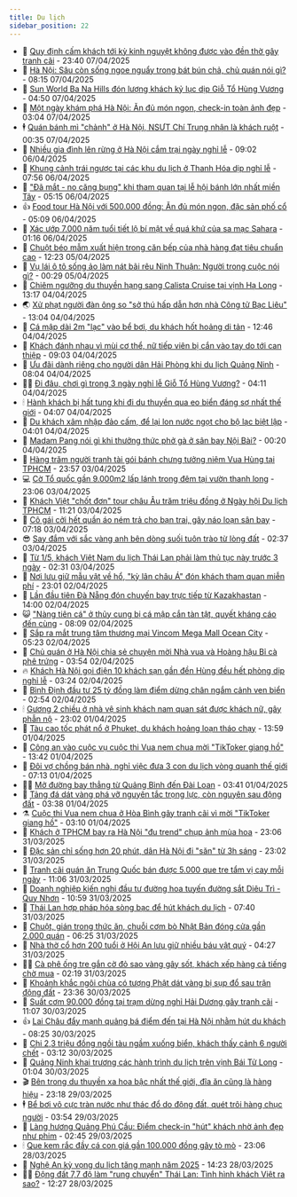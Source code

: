 ```yaml
---
title: Du lịch
sidebar_position: 22
---
```


<!-- dantri-du-lich:START -->
- 🥰 [Quy định cấm khách tới kỳ kinh nguyệt không được vào đền thờ gây tranh cãi](https://dantri.com.vn/du-lich/quy-dinh-cam-khach-toi-ky-kinh-nguyet-khong-duoc-vao-den-tho-gay-tranh-cai-20250408000920582.htm) - 23:40 07/04/2025
- 🥰 [Hà Nội: Sâu còn sống ngoe nguẩy trong bát bún chả, chủ quán nói gì?](https://dantri.com.vn/du-lich/ha-noi-sau-con-song-ngoe-nguay-trong-bat-bun-cha-chu-quan-noi-gi-20250407150425400.htm) - 08:15 07/04/2025
- 🐻 [Sun World Ba Na Hills đón lượng khách kỷ lục dịp Giỗ Tổ Hùng Vương](https://dantri.com.vn/du-lich/sun-world-ba-na-hills-don-luong-khach-ky-luc-dip-gio-to-hung-vuong-20250407111202728.htm) - 04:50 07/04/2025
- 🤩 [Một ngày khám phá Hà Nội: Ăn đủ món ngon, check-in toàn ảnh đẹp](https://dantri.com.vn/du-lich/mot-ngay-kham-pha-ha-noi-an-du-mon-ngon-check-in-toan-anh-dep-20250405112514965.htm) - 03:04 07/04/2025
- 🕴 [Quán bánh mì &quot;chảnh&quot; ở Hà Nội, NSƯT Chí Trung nhận là khách ruột](https://dantri.com.vn/du-lich/quan-banh-mi-chanh-o-ha-noi-nsut-chi-trung-nhan-la-khach-ruot-20250407000429949.htm) - 00:35 07/04/2025
- 🤩 [Nhiều gia đình lên rừng ở Hà Nội cắm trại ngày nghỉ lễ](https://dantri.com.vn/du-lich/nhieu-gia-dinh-len-rung-o-ha-noi-cam-trai-ngay-nghi-le-20250406144930137.htm) - 09:02 06/04/2025
- 🤠 [Khung cảnh trái ngược tại các khu du lịch ở Thanh Hóa dịp nghỉ lễ](https://dantri.com.vn/du-lich/khung-canh-trai-nguoc-tai-cac-khu-du-lich-o-thanh-hoa-dip-nghi-le-20250406133044180.htm) - 07:56 06/04/2025
- 💪 [&quot;Đã mắt - no căng bụng&quot; khi tham quan tại lễ hội bánh lớn nhất miền Tây](https://dantri.com.vn/du-lich/da-mat-no-cang-bung-khi-tham-quan-tai-le-hoi-banh-lon-nhat-mien-tay-20250406111047689.htm) - 05:15 06/04/2025
- 👍 [Food tour Hà Nội với 500.000 đồng: Ăn đủ món ngon, đặc sản phố cổ](https://dantri.com.vn/du-lich/food-tour-ha-noi-voi-500000-dong-an-du-mon-ngon-dac-san-pho-co-20250405110934570.htm) - 05:09 06/04/2025
- 🚦 [Xác ướp 7.000 năm tuổi tiết lộ bí mật về quá khứ của sa mạc Sahara](https://dantri.com.vn/du-lich/xac-uop-7000-nam-tuoi-tiet-lo-bi-mat-ve-qua-khu-cua-sa-mac-sahara-20250405165429213.htm) - 01:16 06/04/2025
- 💪 [Chuột béo mẫm xuất hiện trong căn bếp của nhà hàng đạt tiêu chuẩn cao](https://dantri.com.vn/du-lich/chuot-beo-mam-xuat-hien-trong-can-bep-cua-nha-hang-dat-tieu-chuan-cao-20250405133608676.htm) - 12:23 05/04/2025
- 💃 [Vụ lái ô tô sống ảo làm nát bãi rêu Ninh Thuận: Người trong cuộc nói gì?](https://dantri.com.vn/du-lich/vu-lai-o-to-song-ao-lam-nat-bai-reu-ninh-thuan-nguoi-trong-cuoc-noi-gi-20250404234612431.htm) - 00:29 05/04/2025
- 👺 [Chiêm ngưỡng du thuyền hạng sang Calista Cruise tại vịnh Hạ Long](https://dantri.com.vn/du-lich/chiem-nguong-du-thuyen-hang-sang-calista-cruise-tai-vinh-ha-long-20250404191226983.htm) - 13:17 04/04/2025
- 🌏 [Xử phạt người đàn ông so &quot;sở thú hấp dẫn hơn nhà Công tử Bạc Liêu&quot;](https://dantri.com.vn/du-lich/xu-phat-nguoi-dan-ong-so-so-thu-hap-dan-hon-nha-cong-tu-bac-lieu-20250404192754152.htm) - 13:04 04/04/2025
- 🎡 [Cá mập dài 2m &quot;lạc&quot; vào bể bơi, du khách hốt hoảng di tản](https://dantri.com.vn/du-lich/ca-map-dai-2m-lac-vao-be-boi-du-khach-hot-hoang-di-tan-20250404014545772.htm) - 12:46 04/04/2025
- 🧰 [Khách đánh nhau vì mùi cơ thể, nữ tiếp viên bị cắn vào tay do tới can thiệp](https://dantri.com.vn/du-lich/khach-danh-nhau-vi-mui-co-the-nu-tiep-vien-bi-can-vao-tay-do-toi-can-thiep-20250404143625385.htm) - 09:03 04/04/2025
- 💂 [Ưu đãi dành riêng cho người dân Hải Phòng khi du lịch Quảng Ninh](https://dantri.com.vn/du-lich/uu-dai-danh-rieng-cho-nguoi-dan-hai-phong-khi-du-lich-quang-ninh-20250404143159810.htm) - 08:04 04/04/2025
- 🧑‍🏫 [Đi đâu, chơi gì trong 3 ngày nghỉ lễ Giỗ Tổ Hùng Vương?](https://dantri.com.vn/du-lich/di-dau-choi-gi-trong-3-ngay-nghi-le-gio-to-hung-vuong-20250402161357791.htm) - 04:11 04/04/2025
- 🕯 [Hành khách bị hất tung khi đi du thuyền qua eo biển đáng sợ nhất thế giới](https://dantri.com.vn/du-lich/hanh-khach-bi-hat-tung-khi-di-du-thuyen-qua-eo-bien-dang-so-nhat-the-gioi-20250403173040569.htm) - 04:07 04/04/2025
- 👀 [Du khách xâm nhập đảo cấm, để lại lon nước ngọt cho bộ lạc biệt lập](https://dantri.com.vn/du-lich/du-khach-xam-nhap-dao-cam-de-lai-lon-nuoc-ngot-cho-bo-lac-biet-lap-20250404002554403.htm) - 04:01 04/04/2025
- 🎉 [Madam Pang nói gì khi thưởng thức phở gà ở sân bay Nội Bài?](https://dantri.com.vn/du-lich/madam-pang-noi-gi-khi-thuong-thuc-pho-ga-o-san-bay-noi-bai-20250404000800945.htm) - 00:20 04/04/2025
- 🌊 [Hàng trăm người tranh tài gói bánh chưng tưởng niệm Vua Hùng tại TPHCM](https://dantri.com.vn/du-lich/hang-tram-nguoi-tranh-tai-goi-banh-chung-tuong-niem-vua-hung-tai-tphcm-20250404001305635.htm) - 23:57 03/04/2025
- 💻 [Cờ Tổ quốc gần 9.000m2 lấp lánh trong đêm tại vườn thanh long](https://dantri.com.vn/du-lich/co-to-quoc-gan-9000m2-lap-lanh-trong-dem-tai-vuon-thanh-long-20250402101443426.htm) - 23:06 03/04/2025
- 💪 [Khách Việt &quot;chốt đơn&quot; tour châu Âu trăm triệu đồng ở Ngày hội Du lịch TPHCM](https://dantri.com.vn/du-lich/khach-viet-chot-don-tour-chau-au-tram-trieu-dong-o-ngay-hoi-du-lich-tphcm-20250403154407072.htm) - 11:21 03/04/2025
- 👺 [Cô gái cởi hết quần áo ném trả cho bạn trai, gây náo loạn sân bay](https://dantri.com.vn/du-lich/co-gai-coi-het-quan-ao-nem-tra-cho-ban-trai-gay-nao-loan-san-bay-20250403120008091.htm) - 07:18 03/04/2025
- 😎 [Say đắm với sắc vàng anh bên dòng suối tuôn trào từ lòng đất](https://dantri.com.vn/du-lich/say-dam-voi-sac-vang-anh-ben-dong-suoi-tuon-trao-tu-long-dat-20250330111052359.htm) - 02:37 03/04/2025
- 🌋 [Từ 1/5, khách Việt Nam du lịch Thái Lan phải làm thủ tục này trước 3 ngày](https://dantri.com.vn/du-lich/tu-15-khach-viet-nam-du-lich-thai-lan-phai-lam-thu-tuc-nay-truoc-3-ngay-20250403083214264.htm) - 02:31 03/04/2025
- 🌝 [Nơi lưu giữ mẫu vật về hổ, &quot;kỳ lân châu Á&quot; đón khách tham quan miễn phí](https://dantri.com.vn/du-lich/noi-luu-giu-mau-vat-ve-ho-ky-lan-chau-a-don-khach-tham-quan-mien-phi-20250402162218213.htm) - 23:01 02/04/2025
- 🧠 [Lần đầu tiên Đà Nẵng đón chuyến bay trực tiếp từ Kazakhastan](https://dantri.com.vn/du-lich/lan-dau-tien-da-nang-don-chuyen-bay-truc-tiep-tu-kazakhastan-20250402154349639.htm) - 14:00 02/04/2025
- 😺 [&quot;Nàng tiên cá&quot; ở thủy cung bị cá mập cắn tàn tật, quyết kháng cáo đến cùng](https://dantri.com.vn/du-lich/nang-tien-ca-o-thuy-cung-bi-ca-map-can-tan-tat-quyet-khang-cao-den-cung-20250402132421754.htm) - 08:09 02/04/2025
- 💂 [Sắp ra mắt trung tâm thương mại Vincom Mega Mall Ocean City](https://dantri.com.vn/du-lich/sap-ra-mat-trung-tam-thuong-mai-vincom-mega-mall-ocean-city-20250402121418624.htm) - 05:23 02/04/2025
- 🌮 [Chủ quán ở Hà Nội chia sẻ chuyện mời Nhà vua và Hoàng hậu Bỉ cà phê trứng](https://dantri.com.vn/du-lich/chu-quan-o-ha-noi-chia-se-chuyen-moi-nha-vua-va-hoang-hau-bi-ca-phe-trung-20250401220923602.htm) - 03:54 02/04/2025
- 🔥 [Khách Hà Nội gọi điện 10 khách sạn gần đền Hùng đều hết phòng dịp nghỉ lễ](https://dantri.com.vn/du-lich/khach-ha-noi-goi-dien-10-khach-san-gan-den-hung-deu-het-phong-dip-nghi-le-20250402101410430.htm) - 03:24 02/04/2025
- 🦏 [Bình Định đầu tư 25 tỷ đồng làm điểm dừng chân ngắm cảnh ven biển](https://dantri.com.vn/du-lich/binh-dinh-dau-tu-25-ty-dong-lam-diem-dung-chan-ngam-canh-ven-bien-20250401220507394.htm) - 02:54 02/04/2025
- 🕯 [Gương 2 chiều ở nhà vệ sinh khách nam quan sát được khách nữ, gây phẫn nộ](https://dantri.com.vn/du-lich/guong-2-chieu-o-nha-ve-sinh-khach-nam-quan-sat-duoc-khach-nu-gay-phan-no-20250401164526309.htm) - 23:02 01/04/2025
- 🐻 [Tàu cao tốc phát nổ ở Phuket, du khách hoảng loạn tháo chạy](https://dantri.com.vn/du-lich/tau-cao-toc-phat-no-o-phuket-du-khach-hoang-loan-thao-chay-20250401193226826.htm) - 13:59 01/04/2025
- 🥸 [Công an vào cuộc vụ cuộc thi Vua nem chua mời &quot;TikToker giang hồ&quot;](https://dantri.com.vn/du-lich/cong-an-vao-cuoc-vu-cuoc-thi-vua-nem-chua-moi-tiktoker-giang-ho-20250401202949218.htm) - 13:42 01/04/2025
- 💂 [Đôi vợ chồng bán nhà, nghỉ việc đưa 3 con du lịch vòng quanh thế giới](https://dantri.com.vn/du-lich/doi-vo-chong-ban-nha-nghi-viec-dua-3-con-du-lich-vong-quanh-the-gioi-20250401014824342.htm) - 07:13 01/04/2025
- 🧑‍💻 [Mở đường bay thẳng từ Quảng Bình đến Đài Loan](https://dantri.com.vn/du-lich/mo-duong-bay-thang-tu-quang-binh-den-dai-loan-20250331225432593.htm) - 03:41 01/04/2025
- 💪 [Tảng đá dát vàng phá vỡ nguyên tắc trọng lực, còn nguyên sau động đất](https://dantri.com.vn/du-lich/tang-da-dat-vang-pha-vo-nguyen-tac-trong-luc-con-nguyen-sau-dong-dat-20250331224832678.htm) - 03:38 01/04/2025
- ⚗️ [Cuộc thi Vua nem chua ở Hòa Bình gây tranh cãi vì mời &quot;TikToker giang hồ&quot;](https://dantri.com.vn/du-lich/cuoc-thi-vua-nem-chua-o-hoa-binh-gay-tranh-cai-vi-moi-tiktoker-giang-ho-20250401093759829.htm) - 03:10 01/04/2025
- 🌁 [Khách ở TPHCM bay ra Hà Nội &quot;đu trend&quot; chụp ảnh mùa hoa](https://dantri.com.vn/du-lich/khach-o-tphcm-bay-ra-ha-noi-du-trend-chup-anh-mua-hoa-20250328004356643.htm) - 23:06 31/03/2025
- 🧰 [Đặc sản chỉ sống hơn 20 phút, dân Hà Nội đi &quot;săn&quot; từ 3h sáng](https://dantri.com.vn/du-lich/dac-san-chi-song-hon-20-phut-dan-ha-noi-di-san-tu-3h-sang-20250331084507115.htm) - 23:02 31/03/2025
- 🧰 [Tranh cãi quán ăn Trung Quốc bán được 5.000 que tre tẩm vị cay mỗi ngày](https://dantri.com.vn/du-lich/tranh-cai-quan-an-trung-quoc-ban-duoc-5000-que-tre-tam-vi-cay-moi-ngay-20250327171252321.htm) - 11:06 31/03/2025
- 🎉 [Doanh nghiệp kiến nghị đầu tư đường hoa tuyến đường sắt Diêu Trì - Quy Nhơn](https://dantri.com.vn/du-lich/doanh-nghiep-kien-nghi-dau-tu-duong-hoa-tuyen-duong-sat-dieu-tri-quy-nhon-20250331170348561.htm) - 10:59 31/03/2025
- 🤩 [Thái Lan hợp pháp hóa sòng bạc để hút khách du lịch](https://dantri.com.vn/du-lich/thai-lan-hop-phap-hoa-song-bac-de-hut-khach-du-lich-20250331143342700.htm) - 07:40 31/03/2025
- 👺 [Chuột, gián trong thức ăn, chuỗi cơm bò Nhật Bản đóng cửa gần 2.000 quán](https://dantri.com.vn/du-lich/chuot-gian-trong-thuc-an-chuoi-com-bo-nhat-ban-dong-cua-gan-2000-quan-20250331121405798.htm) - 06:25 31/03/2025
- 🧠 [Nhà thờ cổ hơn 200 tuổi ở Hội An lưu giữ nhiều báu vật quý](https://dantri.com.vn/du-lich/nha-tho-co-hon-200-tuoi-o-hoi-an-luu-giu-nhieu-bau-vat-quy-20250328164142621.htm) - 04:27 31/03/2025
- 👨‍🏫 [Cà phê ống tre gắn cờ đỏ sao vàng gây sốt, khách xếp hàng cả tiếng chờ mua](https://dantri.com.vn/du-lich/ca-phe-ong-tre-gan-co-do-sao-vang-gay-sot-khach-xep-hang-ca-tieng-cho-mua-20250330112027636.htm) - 02:19 31/03/2025
- 🦅 [Khoảnh khắc ngôi chùa có tượng Phật dát vàng bị sụp đổ sau trận động đất](https://dantri.com.vn/du-lich/khoanh-khac-ngoi-chua-co-tuong-phat-dat-vang-bi-sup-do-sau-tran-dong-dat-20250330232101746.htm) - 23:36 30/03/2025
- 🌊 [Suất cơm 90.000 đồng tại trạm dừng nghỉ Hải Dương gây tranh cãi](https://dantri.com.vn/du-lich/suat-com-90000-dong-tai-tram-dung-nghi-hai-duong-gay-tranh-cai-20250330174056808.htm) - 11:07 30/03/2025
- 👍 [Lai Châu đẩy mạnh quảng bá điểm đến tại Hà Nội nhằm hút du khách](https://dantri.com.vn/du-lich/lai-chau-day-manh-quang-ba-diem-den-tai-ha-noi-nham-hut-du-khach-20250330131439211.htm) - 08:25 30/03/2025
- 🫶 [Chi 2,3 triệu đồng ngồi tàu ngầm xuống biển, khách thấy cảnh 6 người chết](https://dantri.com.vn/du-lich/chi-23-trieu-dong-ngoi-tau-ngam-xuong-bien-khach-thay-canh-6-nguoi-chet-20250329232038226.htm) - 03:12 30/03/2025
- 💯 [Quảng Ninh khai trương các hành trình du lịch trên vịnh Bái Tử Long](https://dantri.com.vn/du-lich/quang-ninh-khai-truong-cac-hanh-trinh-du-lich-tren-vinh-bai-tu-long-20250329204815887.htm) - 01:04 30/03/2025
- 🎬 [Bên trong du thuyền xa hoa bậc nhất thế giới, đĩa ăn cũng là hàng hiệu](https://dantri.com.vn/du-lich/ben-trong-du-thuyen-xa-hoa-bac-nhat-the-gioi-dia-an-cung-la-hang-hieu-20250327155037885.htm) - 23:18 29/03/2025
- 🕴 [Bể bơi vô cực tràn nước như thác đổ do động đất, quét trôi hàng chục người](https://dantri.com.vn/du-lich/be-boi-vo-cuc-tran-nuoc-nhu-thac-do-do-dong-dat-quet-troi-hang-chuc-nguoi-20250329102131414.htm) - 03:54 29/03/2025
- 🦅 [Làng hương Quảng Phú Cầu: Điểm check-in &quot;hút&quot; khách nhờ ảnh đẹp như phim](https://dantri.com.vn/du-lich/lang-huong-quang-phu-cau-diem-check-in-hut-khach-nho-anh-dep-nhu-phim-20250228222239534.htm) - 02:45 29/03/2025
- 🕯 [Que kem rắc đầy cá con giá gần 100.000 đồng gây tò mò](https://dantri.com.vn/du-lich/que-kem-rac-day-ca-con-gia-gan-100000-dong-gay-to-mo-20250328121139732.htm) - 23:06 28/03/2025
- 🥸 [Nghệ An kỳ vọng du lịch tăng mạnh năm 2025](https://dantri.com.vn/du-lich/nghe-an-ky-vong-du-lich-tang-manh-nam-2025-20250328152625859.htm) - 14:23 28/03/2025
- 👨‍🏫 [Động đất 7,7 độ làm &quot;rung chuyển&quot; Thái Lan: Tình hình khách Việt ra sao?](https://dantri.com.vn/du-lich/dong-dat-77-do-lam-rung-chuyen-thai-lan-tinh-hinh-khach-viet-ra-sao-20250328191254385.htm) - 12:27 28/03/2025<!-- dantri-du-lich:END -->
